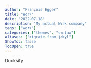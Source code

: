 ```yaml
---
author: "François Egger"
title: "Work"
date: "2022-07-18"
description: "My actual Work company"
tags: ["work"]
categories: ["themes", "syntax"]
aliases: ["migrate-from-jekyl"]
ShowToc: false
TocOpen: true
---
```

Ducksify